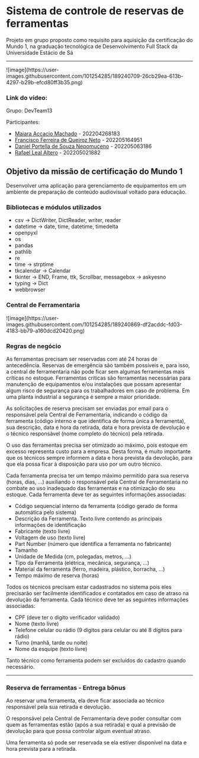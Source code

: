 <h1>Sistema de controle de reservas de ferramentas</h1>

<p>Projeto em grupo proposto como requisito para aquisição da certificação do Mundo 1, na graduação tecnológica de Desenvolvimento Full Stack da Universidade Estácio de Sá</p>
<hr>
![image](https://user-images.githubusercontent.com/101254285/189240709-26cb29ea-613b-4297-b29b-efcd80ff3b35.png)

<h3>Link do vídeo: </h3>

<p>Grupo: DevTeam13</p>
<p>Participantes:</p>
<ul>
<li><a href="https://github.com/Axemay">Maiara Accacio Machado</a> - 202204268183</li>
<li><a href="https://github.com/fneto1723">Francisco Ferreira de Queiroz Neto</a> - 202205164951</li>
<li><a href="https://github.com/dpsndroid">Daniel Portella de Souza Nepomuceno</a> - 202205063186</li>
<li><a href="https://github.com/Rafa1a">Rafael Leal Altero</a> - 202205021882</li>
</ul>

<h2>Objetivo da missão de certificação do Mundo 1</h2>
<p>Desenvolver uma aplicação para gerenciamento de equipamentos em um ambiente de preparação de conteúdo audiovisual voltado para educação.</p>

<h3>Bibliotecas e módulos utilizados</h3>
<ul>
<li>csv -> DictWriter, DictReader, writer, reader</li>
<li>datetime -> date, time, datetime, timedelta</li>
<li>openpyxl</li>
<li>os</li>
<li>pandas</li>
<li>pathlib</li>
<li>re</li>
<li>time -> strptime</li>
<li>tkcalendar -> Calendar</li>
<li>tkinter -> END, Frame, ttk, Scrollbar, messagebox -> askyesno</li>
<li>typing -> Dict</li>
<li>webbrowser</li>
</ul>

<h3>Central de Ferramentaria</h3>
![image](https://user-images.githubusercontent.com/101254285/189240869-df2acddc-fd03-4183-bb79-a160dcd20420.png)


<h3>Regras de negócio</h3>

<p>As ferramentas precisam ser reservadas com até 24 horas de antecedência. Reservas de emergência são também possíveis e, para isso, a central de ferramentaria não pode ficar sem algumas ferramentas mais críticas no estoque. Ferramentas críticas são ferramentas necessárias para manutenção de equipamentos e/ou instalações que possam apresentar algum risco de segurança para os trabalhadores em caso de problema. Em uma planta industrial a segurança é sempre a maior prioridade.</p>

<p>As solicitações de reserva precisam ser enviadas por email para o responsável pela Central de Ferramentaria, indicando o código da ferramenta (código interno e que identifica de forma única a ferramenta), sua descrição, data e hora da retirada, data e hora prevista de devolução e o técnico responsável (nome completo do técnico) pela retirada.</p>

<p>O uso das ferramentas precisa ser otimizado ao máximo, pois estoque em excesso representa custo para a empresa. Desta forma, é muito importante que os técnicos sempre informem a data e hora prevista da devolução, para que ela possa ficar à disposição para uso por um outro técnico.</p>

<p>Cada ferramenta precisa ter um tempo máximo permitido para sua reserva (horas, dias, ...) auxiliando o responsável pela Central de Ferramentaria no combate ao uso inadequado das ferramentas e na otimização do seu estoque. Cada ferramenta deve ter as seguintes informações associadas:

<ul>
<li>Código sequencial interno da ferramenta (código gerado de forma automática pelo sistema)</li>
<li>Descrição da Ferramenta. Texto livre contendo as principais informações de identificação</li>
<li>Fabricante (texto livre)</li>
<li>Voltagem de uso (texto livre)</li>
<li>Part Number (número que identifica a ferramenta no fabricante)</li>
<li>Tamanho</li>
<li>Unidade de Medida (cm, polegadas, metros, ...)</li>
<li>Tipo da Ferramenta (elétrica, mecânica, segurança, ...)</li>
<li>Material da ferramenta (ferro, madeira, plástico, borracha, ...)</li>
<li>Tempo máximo de reserva (horas)</li>
</ul>


<p>Todos os técnicos precisam estar cadastrados no sistema pois eles precisarão ser facilmente identificados e contatados em caso de atraso na devolução da ferramenta. Cada técnico deve ter as seguintes informações associadas:

<ul>
<li>CPF (deve ter o digito verificador validado)</li>
<li>Nome (texto livre)</li>
<li>Telefone celular ou rádio (9 dígitos para celular ou até 8 dígitos para rádio)</li>
<li>Turno (manhã, tarde ou noite)</li>
<li>Nome da esquipe (texto livre)</li>
</ul>

<p>Tanto técnico como ferramenta podem ser excluídos do cadastro quando necessário.</p>

<hr>
<h3>Reserva de ferramentas - Entrega bônus</h3>
<p>Ao reservar uma ferramenta, ela deve ficar associada ao técnico responsável pela sua retirada e devolução.</p>
<p>O responsável pela Central de Ferramentaria deve poder consultar com quem as ferramentas estão (após a sua retirada) e qual a previsão de devolução para que possa controlar algum eventual atraso. </p>
<p>Uma ferramenta só pode ser reservada se ela estiver disponível na data e hora prevista para a retirada. </p>



